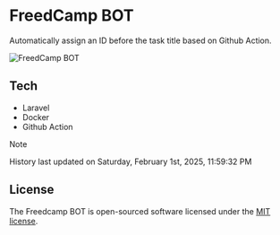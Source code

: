# FreedCamp BOT

Automatically assign an ID before the task title based on Github Action.

![FreedCamp BOT](https://repository-images.githubusercontent.com/737932867/7d34798b-2680-471c-b089-a78a718d3d6a)

## Tech

- Laravel
- Docker
- Github Action

> [!NOTE]  
> History last updated on Saturday, February 1st, 2025, 11:59:32 PM

## License

The Freedcamp BOT is open-sourced software licensed under the [MIT license](https://opensource.org/licenses/MIT).
